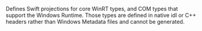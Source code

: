 Defines Swift projections for core WinRT types, and COM types that support the Windows Runtime. Those types are defined in native idl or C++ headers rather than Windows Metadata files and cannot be generated.
